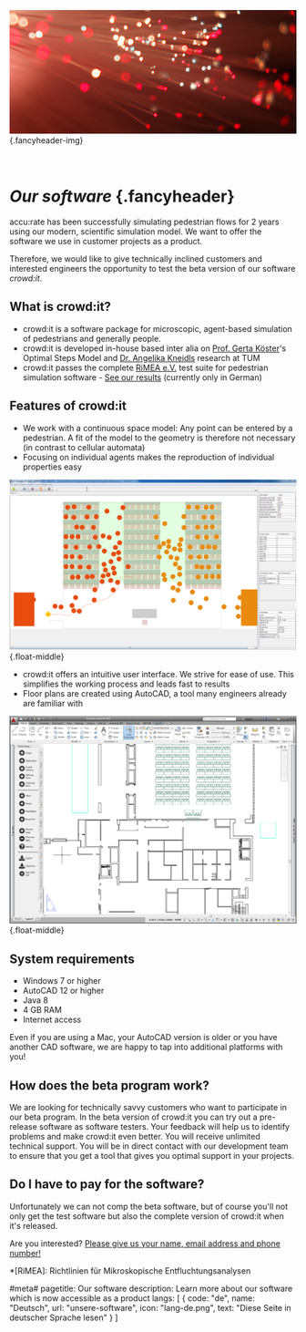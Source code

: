 ﻿![](/img/accurate-bild-4.jpg) {.fancyheader-img}
# <br />*Our software* {.fancyheader}

accu:rate has been successfully simulating pedestrian flows for 2 years using our modern, scientific simulation model.
We want to offer the software we use in customer projects as a product.

Therefore, we would like to give technically inclined customers and interested engineers the opportunity to test the beta version of our software *crowd:it*.


## What is crowd:it?

* crowd:it is a software package for microscopic, agent-based simulation of pedestrians and generally people.
* crowd:it is developed in-house based inter alia on [Prof. Gerta Köster](das-team#gerta-koester)'s Optimal Steps Model and [Dr. Angelika Kneidls](das-team#angelika-kneidl) research at TUM
* crowd:it passes the complete [RiMEA e.V.](http://www.rimea.de/) test suite for pedestrian simulation software - [See our results](rimea-testanalyse) (currently only in German)


## Features of crowd:it

* We work with a continuous space model: Any point can be entered by a pedestrian. A fit of the model to the geometry is therefore not necessary (in contrast to cellular automata)
* Focusing on individual agents makes the reproduction of individual properties easy

![Screenshot Simulation with Crowd:it](/img/screenshot-crowd-it.png){.float-middle}

* crowd:it offers an intuitive user interface. We strive for ease of use. This simplifies the working process and leads fast to results
* Floor plans are created using AutoCAD, a tool many engineers already are familiar with

![Screenshot AutoCAD 2015](/img/screenshot-autocad-2015.png){.float-middle}


## System requirements

* Windows 7 or higher
* AutoCAD 12 or higher
* Java 8
* 4 GB RAM
* Internet access

Even if you are using a Mac, your AutoCAD version is older or you have another CAD software, we are happy to tap into additional platforms with you!


## How does the beta program work?

We are looking for technically savvy customers who want to participate in our beta program. In the beta version of crowd:it you can try out a pre-release software as software testers. 
Your feedback will help us to identify problems and make crowd:it even better. 
You will receive unlimited technical support.
You will be in direct contact with our development team to ensure that you get a tool that gives you optimal support in your projects.


## Do I have to pay for the software?

Unfortunately we can not comp the beta software, but of course you'll not only get the test software but also the complete version of crowd:it when it's released.


Are you interested? [Please give us your name, email address and phone number!](http://eepurl.com/bW18HT)



<!-- Abkürzungen -->
*[RiMEA]: Richtlinien für Mikroskopische Entfluchtungsanalysen

#meta#
pagetitle: Our software
description: Learn more about our software which is now accessible as a product
langs: [
    { code: "de", name: "Deutsch", url: "unsere-software", icon: "lang-de.png", text: "Diese Seite in deutscher Sprache lesen" }
]

